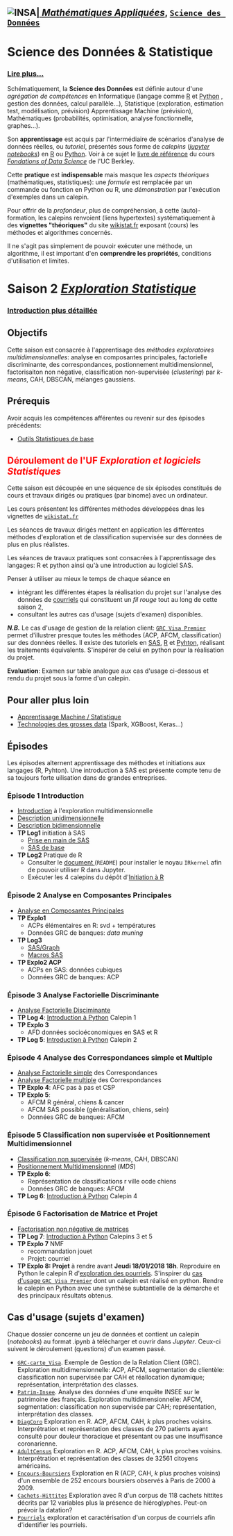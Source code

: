 ## <a href="http://www.insa-toulouse.fr/" ><img src="http://www.math.univ-toulouse.fr/~besse/Wikistat/Images/Logo_INSAvilletoulouse-RVB.png" style="float:left; max-width: 80px; display: inline" alt="INSA"/> |  [*Mathématiques Appliquées*](http://www.math.insa-toulouse.fr/fr/index.html), [`Science des Données`](http://www.math.insa-toulouse.fr/fr/enseignement.html)

# Science des Données & Statistique

### [Lire plus...](http://www.math.univ-toulouse.fr/~besse/Wikistat/pdf/st-lm-Intro-Stat_SD.pdf)

Schématiquement, la **Science des Données** est définie autour d'une *agrégation de compétences* en Informatique (langage comme [R](href="https://cran.r-project.org/) et [Python](https://www.python.org/) , gestion des données, calcul parallèle...), Statistique (exploration, estimation test, modélisation, prévision) Apprentissage Machine (prévision), Mathématiques (probabilités, optimisation, analyse fonctionnelle, graphes...). 

Son **apprentissage** est acquis par l'intermédiaire de scénarios d'analyse de données réelles, ou *tutoriel*, présentés sous forme de *calepins* ([*jupyter notebooks*](http://jupyter.org/)) en [R](href="https://cran.r-project.org/) ou [Python](https://www.python.org/). Voir à ce sujet le [livre de référence](https://www.inferentialthinking.com/) du cours [*Fondations of Data Science*](http://data8.org/) de l'UC Berkley.

Cette **pratique** est **indispensable** mais masque les *aspects théoriques* (mathématiques, statistiques): une *formule* est remplacée par un commande ou fonction en Python ou R, une *démonstration* par l'exécution d'exemples dans un calepin.

Pour offrir de la *profondeur*, plus de compréhension, à cette (auto)-formation, les calepins renvoient (liens hypertextes) systématiquement à des **vignettes "théoriques"**  du site [wikistat.fr](http://wikistat.fr/) exposant (cours) les méthodes et algorithmes concernés.

Il ne s'agit pas simplement de pouvoir exécuter une méthode, un algorithme, il est important d'en **comprendre les propriétés**, conditions d'utilisation et limites.

# Saison 2 [*Exploration Statistique*](\http://wikistat.fr)

### [Introduction plus détaillée](http://www.math.univ-toulouse.fr/~besse/Wikistat/pdf/st-m-Intro-ExploMultidim.pdf)

## Objectifs

Cette saison est consacrée à l'apprentisage des *méthodes exploratoires multidimensionnelles*: analyse en composantes principales, factorielle discriminante, des correspondances, postionnement multidimensionnel, factorisaiton non négative, classification non-supervisée (*clustering*) par *k-means*, CAH, DBSCAN, mélanges gaussiens.

## Prérequis
Avoir acquis les compétences afférentes ou revenir sur des épisodes précédents:

- [Outils Statistiques de base](https://github.com/wikistat/StatElem)

## <FONT COLOR="Red"> Déroulement de l'UF *Exploration et logiciels Statistiques* </font>

Cette saison est découpée en une séquence de six épisodes constitués de cours et travaux dirigés ou pratiques (par binome) avec un ordinateur.

Les cours présentent les différentes méthodes développées dnas les vignettes de [`wikistat.fr`](http://wikistat.fr/index-wikistat.html)

Les séances de travaux dirigés mettent en application les différentes méthodes d'exploration et de classification supervisée sur des données de plus en plus réalistes.

Les séances de travaux pratiques sont consacrées à l'apprentissage des langages: R et python ainsi qu'à une introduction au logiciel SAS. 

Penser à utiliser au mieux le temps de chaque séance en
 
- intégrant les différentes étapes la réalisation du projet sur l'analyse des données de [courriels](https://github.com/wikistat/Exploration/blob/master/Spam/) qui constituent un *fil rouge* tout au long de cette saison 2,
- consultant les autres cas d'usage (sujets d'examen) disponibles.

***N.B.*** Le cas d'usage de gestion de la relation client: [`GRC Visa Premier`](https://github.com/wikistat/Exploration/tree/master/GRC-carte_Visa) permet d'illustrer presque toutes les méthodes (ACP, AFCM, classification) sur des données réelles. Il existe des tutoriels en [SAS](http://www.math.univ-toulouse.fr/~besse/Wikistat/pdf/st-scenar-explo-visa.pdf), [R](https://github.com/wikistat/Exploration/blob/master/GRC-carte_Visa/Explo-R-Visa.ipynb) et [Pyhton](https://github.com/wikistat/Exploration/blob/master/GRC-carte_Visa/Explo-Python-Visa.ipynb), réalisant les traitements équivalents. S'inspérer de celui en python pour la réalisation du projet.

**Evaluation**: Examen sur table analogue aux cas d'usage ci-dessous et rendu du projet sous la forme d'un calepin.

## Pour aller plus loin

- [Apprentissage Machine / Statistique](https://github.com/wikistat/Apprentissage)
- [Technologies des grosses data](https://github.com/wikistat/Ateliers-Big-Data) (Spark, XGBoost, Keras...)

## Épisodes
Les épisodes alternent apprentissage des méthodes et initiations aux langages (R, Pyhton). Une introduction à SAS est présente compte tenu de sa toujours forte uilisation dans de grandes entreprises.


### Épisode 1 Introduction
- [Introduction](http://wikistat.fr/pdf/st-m-Intro-ExploMultidim.pdf) à l'exploration multidimensionnelle
- [Description unidimensionnelle](http://wikistat.fr/pdf/st-l-des-uni.pdf)
- [Description bidimensionnelle](http://wikistat.fr/pdf/st-l-des-bi.pdf)
- **TP Log1** initiation à SAS
   - [Prise en main de SAS](https://www.math.univ-toulouse.fr/~besse/Wikistat/pdf/st-tutor1-sas-init.pdf)
   - [SAS de base](http://wikistat.fr/pdf/st-tutor2-sas-gestion.pdf)
- **TP Log2** Pratique de R
   - Consulter le [document ](https://github.com/wikistat/Intro-R) (`README`) pour installer le noyau `IRkernel` afin de pouvoir utiliser R dans Jupyter.
   - Exécuter les 4 calepins du dépôt d'[Initiation à R](https://github.com/wikistat/Intro-R)

### Épisode 2 Analyse en Composantes Principales
- [Analyse en Composantes Principales](http://wikistat.fr/pdf/st-m-explo-acp.pdf)
- **TP Explo1** 
   - ACPs élémentaires en R: svd + températures
   - Données GRC de banques: *data muning*
- **TP Log3** 
    - [SAS/Graph](http://wikistat.fr/pdf/st-tutor3-sas-graph.pdf) 
    - [Macros SAS](http://wikistat.fr/pdf/st-tutor4-sas-macros.pdf)
- **TP Explo2 ACP** 
    - ACPs en SAS: données cubiques
    - Données GRC de banques: ACP


### Épisode 3 Analyse Factorielle Discriminante
- [Analyse Factorielle Disciminante](http://wikistat.fr/pdf/st-m-explo-afd.pdf)
- **TP Log 4**: [Introduction à Python](https://github.com/wikistat/Intro-Python) Calepin 1
- **TP Explo 3**
   - AFD données socioéconomiques en SAS et R
- **TP Log 5**: [Introduction à Python](https://github.com/wikistat/Intro-Python) Calepin 2

### Épisode 4 Analyse des Correspondances simple et Multiple
- [Analyse Factorielle simple](http://wikistat.fr/pdf/st-m-explo-afc.pdf) des Correspondances
- [Analyse Factorielle multiple](http://wikistat.fr/pdf/st-m-explo-afcm.pdf) des Correspondances
- **TP Explo 4**: AFC pas à pas et CSP
- **TP Explo 5**: 
    - AFCM R général, chiens & cancer
    - AFCM SAS possible (généralisation, chiens, sein)
    - Données GRC de banques: AFCM

### Épisode 5 Classification non supervisée et Positionnement Multidimensionnel
- [Classification non supervisée](http://wikistat.fr/pdf/st-m-explo-classif.pdf) (*k-means*, CAH, DBSCAN)
- [Positionnement Multidimensionnel](http://wikistat.fr/pdf/st-m-explo-mds.pdf) (*MDS*) 
- **TP Explo 6**: 
    - Représentation de classifications r ville ocde chiens
    - Données GRC de banques: AFCM
- **TP Log  6**: [Introduction à Python](https://github.com/wikistat/Intro-Python) Calepin 4

### Épisode 6 Factorisation de Matrice et Projet
- [Factorisation non négative de matrices](http://wikistat.fr/pdf/st-m-explo-nmf.pdf)
- **TP Log 7**: [Introduction à Python](https://github.com/wikistat/Intro-Python) Calepins 3 et 5
- **TP Explo 7** NMF
     - recommandation jouet
     - Projet: courriel
- **TP Explo 8: Projet** à rendre avant **Jeudi 18/01/2018 18h**. Reproduire en Python le calepin R d'[exploration des pourriels](https://github.com/wikistat/Exploration/blob/master/Spam/). S'inspirer du [cas d'usage `GRC Visa Premier`](https://github.com/wikistat/Exploration/tree/master/GRC-carte_Visa) dont un calepin est réalisé en python. Rendre le calepin en Python avec une synthèse subtantielle de la démarche et des principaux résultats obtenus.


## Cas d'usage (sujets d'examen)
Chaque dossier concerne un jeu de données et contient un calepin (*notebooks*) au format .ipynb à télécharger et ouvrir dans *Jupyter*. Ceux-ci suivent le déroulement (questions) d'un examen passé.

- [`GRC-carte_Visa`](https://github.com/wikistat/Exploration/tree/master/GRC-carte_Visa). Exemple de Gestion de la Relation Client (GRC). Exploration multidimensionnelle: ACP, AFCM, segmentation de clientèle: classification non supervisée par CAH et réallocation dynamique; représentation, interprétation des classes. 
- [`Patrim-Insee`](https://github.com/wikistat/Exploration/tree/master/Patrim-Insee). Analyse des données d'une enquête INSEE sur le patrimoine des français. Exploration multidimensionnelle: AFCM, segmentation: classification non supervisée par CAH; représentation, interprétation des classes.
- [`DiagCoro`](https://github.com/wikistat/Exploration/blob/master/Diag-coro/) Exploration en R. ACP, AFCM, CAH, *k* plus proches voisins. Interprétration et représentation des classes de 270 patients ayant consulté pour douleur thoracique et présentant ou pas une insuffisance coronarienne.
- [`AdultCensus`](https://github.com/wikistat/Exploration/blob/master/Adult-Census/) Exploration en R. ACP, AFCM, CAH, *k* plus proches voisins. Interprétration et représentation des classes de 32561 citoyens américains.
- [`Encours-Boursiers`](https://github.com/wikistat/Exploration/blob/master/Encours-Boursiers/) Exploration en R (ACP, CAH, *k* plus proches voisins) d'un ensemble de 252 encours boursiers observés à Paris de 2000 à 2009.
- [`Cachets-Hittites`](https://github.com/wikistat/Exploration/blob/master/Cachets-Hittites/) Exploration avec R d'un corpus de 118 cachets hittites décrits par 12 variables plus la présence de hiéroglyphes. Peut-on prévoir la datation?
- [`Pourriels`](https://github.com/wikistat/Exploration/blob/master/Spam/) exploration et caractérisation d'un corpus de courriels afin d'identifier les pourriels.

